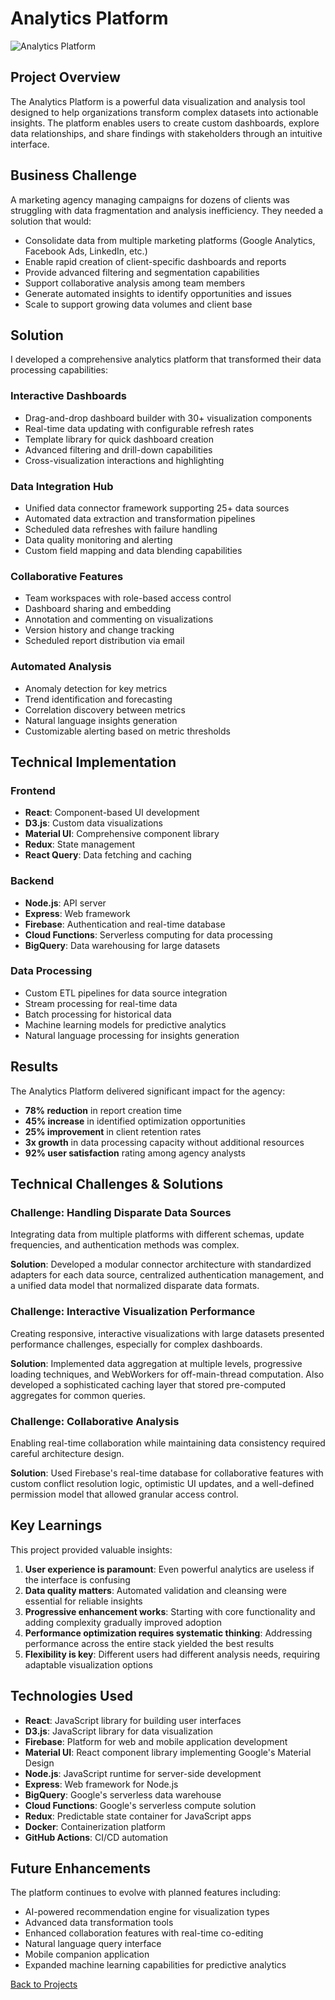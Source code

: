 # Analytics Platform

![Analytics Platform](/api/placeholder/800/400)

## Project Overview

The Analytics Platform is a powerful data visualization and analysis tool designed to help organizations transform complex datasets into actionable insights. The platform enables users to create custom dashboards, explore data relationships, and share findings with stakeholders through an intuitive interface.

## Business Challenge

A marketing agency managing campaigns for dozens of clients was struggling with data fragmentation and analysis inefficiency. They needed a solution that would:

- Consolidate data from multiple marketing platforms (Google Analytics, Facebook Ads, LinkedIn, etc.)
- Enable rapid creation of client-specific dashboards and reports
- Provide advanced filtering and segmentation capabilities
- Support collaborative analysis among team members
- Generate automated insights to identify opportunities and issues
- Scale to support growing data volumes and client base

## Solution

I developed a comprehensive analytics platform that transformed their data processing capabilities:

### Interactive Dashboards
- Drag-and-drop dashboard builder with 30+ visualization components
- Real-time data updating with configurable refresh rates
- Template library for quick dashboard creation
- Advanced filtering and drill-down capabilities
- Cross-visualization interactions and highlighting

### Data Integration Hub
- Unified data connector framework supporting 25+ data sources
- Automated data extraction and transformation pipelines
- Scheduled data refreshes with failure handling
- Data quality monitoring and alerting
- Custom field mapping and data blending capabilities

### Collaborative Features
- Team workspaces with role-based access control
- Dashboard sharing and embedding
- Annotation and commenting on visualizations
- Version history and change tracking
- Scheduled report distribution via email

### Automated Analysis
- Anomaly detection for key metrics
- Trend identification and forecasting
- Correlation discovery between metrics
- Natural language insights generation
- Customizable alerting based on metric thresholds

## Technical Implementation

### Frontend
- **React**: Component-based UI development
- **D3.js**: Custom data visualizations
- **Material UI**: Comprehensive component library
- **Redux**: State management
- **React Query**: Data fetching and caching

### Backend
- **Node.js**: API server
- **Express**: Web framework
- **Firebase**: Authentication and real-time database
- **Cloud Functions**: Serverless computing for data processing
- **BigQuery**: Data warehousing for large datasets

### Data Processing
- Custom ETL pipelines for data source integration
- Stream processing for real-time data
- Batch processing for historical data
- Machine learning models for predictive analytics
- Natural language processing for insights generation

## Results

The Analytics Platform delivered significant impact for the agency:

- **78% reduction** in report creation time
- **45% increase** in identified optimization opportunities
- **25% improvement** in client retention rates
- **3x growth** in data processing capacity without additional resources
- **92% user satisfaction** rating among agency analysts

## Technical Challenges & Solutions

### Challenge: Handling Disparate Data Sources
Integrating data from multiple platforms with different schemas, update frequencies, and authentication methods was complex.

**Solution**: Developed a modular connector architecture with standardized adapters for each data source, centralized authentication management, and a unified data model that normalized disparate data formats.

### Challenge: Interactive Visualization Performance
Creating responsive, interactive visualizations with large datasets presented performance challenges, especially for complex dashboards.

**Solution**: Implemented data aggregation at multiple levels, progressive loading techniques, and WebWorkers for off-main-thread computation. Also developed a sophisticated caching layer that stored pre-computed aggregates for common queries.

### Challenge: Collaborative Analysis
Enabling real-time collaboration while maintaining data consistency required careful architecture design.

**Solution**: Used Firebase's real-time database for collaborative features with custom conflict resolution logic, optimistic UI updates, and a well-defined permission model that allowed granular access control.

## Key Learnings

This project provided valuable insights:

1. **User experience is paramount**: Even powerful analytics are useless if the interface is confusing
2. **Data quality matters**: Automated validation and cleansing were essential for reliable insights
3. **Progressive enhancement works**: Starting with core functionality and adding complexity gradually improved adoption
4. **Performance optimization requires systematic thinking**: Addressing performance across the entire stack yielded the best results
5. **Flexibility is key**: Different users had different analysis needs, requiring adaptable visualization options

## Technologies Used

- **React**: JavaScript library for building user interfaces
- **D3.js**: JavaScript library for data visualization
- **Firebase**: Platform for web and mobile application development
- **Material UI**: React component library implementing Google's Material Design
- **Node.js**: JavaScript runtime for server-side development
- **Express**: Web framework for Node.js
- **BigQuery**: Google's serverless data warehouse
- **Cloud Functions**: Google's serverless compute solution
- **Redux**: Predictable state container for JavaScript apps
- **Docker**: Containerization platform
- **GitHub Actions**: CI/CD automation

## Future Enhancements

The platform continues to evolve with planned features including:

- AI-powered recommendation engine for visualization types
- Advanced data transformation tools
- Enhanced collaboration features with real-time co-editing
- Natural language query interface
- Mobile companion application
- Expanded machine learning capabilities for predictive analytics

[Back to Projects](/projects)
